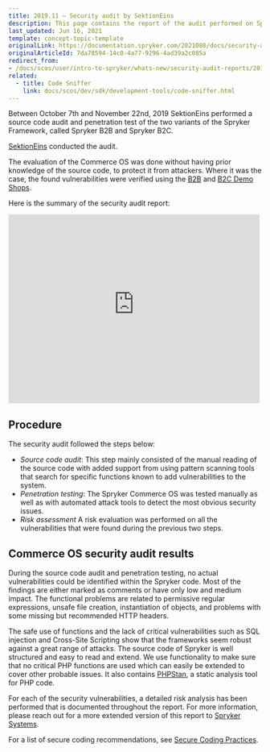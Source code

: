 ```yaml
---
title: 2019.11 — Security audit by SektionEins
description: This page contains the report of the audit performed on Spryker Commerce OS.
last_updated: Jun 16, 2021
template: concept-topic-template
originalLink: https://documentation.spryker.com/2021080/docs/security-audit
originalArticleId: 7da78594-14c0-4a77-9296-4ad39a2c085a
redirect_from:
- /docs/scos/user/intro-to-spryker/whats-new/security-audit-reports/2019.11-security-audit-by-sektioneins.html
related:
  - title: Code Sniffer
    link: docs/scos/dev/sdk/development-tools/code-sniffer.html
---
```


Between October 7th and November 22nd, 2019 SektionEins performed a source code audit and penetration test of the two variants of the Spryker Framework, called Spryker B2B and Spryker B2C.

[SektionEins](https://www.sektioneins.de/) conducted the audit.

The evaluation of the Commerce OS was done without having prior knowledge of the source code, to protect it from attackers. Where it was the case, the found vulnerabilities were verified using the [B2B](/docs/about/all/b2b-suite.html) and [B2C Demo Shops](/docs/about/all/b2c-suite.html).

Here is the summary of the security audit report:

<embed src="https://spryker.s3.eu-central-1.amazonaws.com/docs/About/What's+new/Security+audit/Summary-Report-Spryker-B2B-B2C-201907.0.pdf" width="500" height="375"
 type="application/pdf">

## Procedure
The security audit followed the steps below:
* *Source code audit*: This step mainly consisted of the manual reading of the source code with added support from using pattern scanning tools that search for specific functions known to add vulnerabilities to the system.
* *Penetration testing*: The Spryker Commerce OS was tested manually as well as with automated attack tools to detect the most obvious security issues.
* *Risk assessment* A risk evaluation was performed on all the vulnerabilities that were found during the previous two steps.

## Commerce OS security audit results
During the source code audit and penetration testing, no actual vulnerabilities could be identified within the Spryker code. Most of the findings are either marked as comments or have only low and medium impact. The functional problems are related to permissive regular expressions, unsafe file creation, instantiation of objects, and problems with some missing but recommended HTTP headers.

The safe use of functions and the lack of critical vulnerabilities such as SQL injection and Cross-Site Scripting show that the frameworks seem robust against a great range of attacks. The source code of Spryker is well structured and easy to read and extend. We use functionality to make sure that no critical PHP functions are used which can easily be extended to cover other probable issues. It also contains [PHPStan](https://github.com/phpstan/phpstan), a static analysis tool for PHP code.

For each of the security vulnerabilities, a detailed risk analysis has been performed that is documented throughout the report. For more information, please reach out for a more extended version of this report to [Spryker Systems](mailto:academy@spryker.com).

For a list of secure coding recommendations, see [Secure Coding Practices](/docs/dg/dev/guidelines/coding-guidelines/secure-coding-practices.html).
